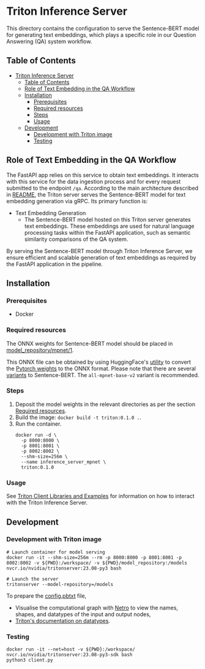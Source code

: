 # Triton Inference Server

This directory contains the configuration to serve the Sentence-BERT model for generating text embeddings, which plays a specific role in our Question Answering (QA) system workflow.

## Table of Contents
- [Triton Inference Server](#triton-inference-server)
  - [Table of Contents](#table-of-contents)
  - [Role of Text Embedding in the QA Workflow](#role-of-text-embedding-in-the-qa-workflow)
  - [Installation](#installation)
    - [Prerequisites](#prerequisites)
    - [Required resources](#required-resources)
    - [Steps](#steps)
    - [Usage](#usage)
  - [Development](#development)
    - [Development with Triton image](#development-with-triton-image)
    - [Testing](#testing)


## Role of Text Embedding in the QA Workflow
The FastAPI app relies on this service to obtain text embeddings. It interacts with this service for the data ingestion process and for every request submitted to the endpoint `/qa`. According to the main architecture described in [README](../../README.md#Architecture), the Triton server serves the Sentence-BERT model for text embedding generation via gRPC. Its primary function is:

- Text Embedding Generation
   - The Sentence-BERT model hosted on this Triton server generates text embeddings. These embeddings are used for natural language processing tasks within the FastAPI application, such as semantic similarity comparisons of the QA system.

By serving the Sentence-BERT model through Triton Inference Server, we ensure efficient and scalable generation of text embeddings as required by the FastAPI application in the pipeline.

## Installation

### Prerequisites

- Docker

### Required resources

The ONNX weights for Sentence-BERT model should be placed in [model_repository/mpnet/1](model_repository/mpnet/1/). 

This ONNX file can be obtained by using HuggingFace's [utility](https://huggingface.co/docs/transformers/en/serialization#exporting-a--transformers-model-to-onnx-with-cli) to convert the [Pytorch weights](https://huggingface.co/sentence-transformers/all-mpnet-base-v2) to the ONNX format. Please note that there are several [variants](https://sbert.net/docs/sentence_transformer/pretrained_models.html) to Sentence-BERT. The `all-mpnet-base-v2` variant is recommended.

### Steps

1. Deposit the model weights in the relevant directories as per the section [Required resources](#required-resources).
1. Build the image: `docker build -t triton:0.1.0 .`.
1. Run the container.
   ```
   docker run -d \
     -p 8000:8000 \
     -p 8001:8001 \
     -p 8002:8002 \
     --shm-size=256m \
     --name inference_server_mpnet \ 
     triton:0.1.0
   ```

### Usage

See [Triton Client Libraries and Examples](https://github.com/triton-inference-server/client) for information on how to interact with the Triton Inference Server.

## Development

### Development with Triton image

```
# Launch container for model serving
docker run -it --shm-size=256m --rm -p 8000:8000 -p 8001:8001 -p 8002:8002 -v ${PWD}:/workspace/ -v ${PWD}/model_repository:/models nvcr.io/nvidia/tritonserver:23.08-py3 bash

# Launch the server
tritonserver --model-repository=/models
```

To prepare the [config.pbtxt](https://docs.nvidia.com/deeplearning/triton-inference-server/user-guide/docs/user_guide/model_configuration.html) file,
- Visualise the computational graph with [Netro](https://netron.app/) to view the names, shapes, and datatypes of the input and output nodes,
- [Triton's documentation on datatypes](https://docs.nvidia.com/deeplearning/triton-inference-server/user-guide/docs/user_guide/model_configuration.html#datatypes).

### Testing

```
docker run -it --net=host -v ${PWD}:/workspace/ nvcr.io/nvidia/tritonserver:23.08-py3-sdk bash
python3 client.py
```
